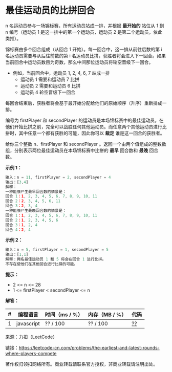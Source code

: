 # 最佳运动员的比拼回合

n 名运动员参与一场锦标赛，所有运动员站成一排，并根据 **最开始的** 站位从 1 到 n 编号（运动员 1 是这一排中的第一个运动员，运动员 2 是第二个运动员，依此类推）。

锦标赛由多个回合组成（从回合 1 开始）。每一回合中，这一排从前往后数的第 i 名运动员需要与从后往前数的第 i 名运动员比拼，获胜者将会进入下一回合。如果当前回合中运动员数目为奇数，那么中间那位运动员将轮空晋级下一回合。

- 例如，当前回合中，运动员 1, 2, 4, 6, 7 站成一排
  - 运动员 1 需要和运动员 7 比拼
  - 运动员 2 需要和运动员 6 比拼
  - 运动员 4 轮空晋级下一回合

每回合结束后，获胜者将会基于最开始分配给他们的原始顺序（升序）重新排成一排。

编号为 firstPlayer 和 secondPlayer 的运动员是本场锦标赛中的最佳运动员。在他们开始比拼之前，完全可以战胜任何其他运动员。而任意两个其他运动员进行比拼时，其中任意一个都有获胜的可能，因此你可以 **裁定** 谁是这一回合的获胜者。

给你三个整数 n、firstPlayer 和 secondPlayer 。返回一个由两个值组成的整数数组，分别表示两位最佳运动员在本场锦标赛中比拼的 **最早** 回合数和 **最晚** 回合数。

**示例 1：**

``` javascript
输入：n = 11, firstPlayer = 2, secondPlayer = 4
输出：[3,4]
解释：
一种能够产生最早回合数的情景是：
回合 1：1, 2, 3, 4, 5, 6, 7, 8, 9, 10, 11
回合 2：2, 3, 4, 5, 6, 11
回合 3：2, 3, 4
一种能够产生最晚回合数的情景是：
回合 1：1, 2, 3, 4, 5, 6, 7, 8, 9, 10, 11
回合 2：1, 2, 3, 4, 5, 6
回合 3：1, 2, 4
回合 4：2, 4
```

**示例 2：**

``` javascript
输入：n = 5, firstPlayer = 1, secondPlayer = 5
输出：[1,1]
解释：两名最佳运动员 1 和 5 将会在回合 1 进行比拼。
不存在使他们在其他回合进行比拼的可能。
```

**提示：**

- 2 <= n <= 28
- 1 <= firstPlayer < secondPlayer <= n

**解答：**

**#**|**编程语言**|**时间（ms / %）**|**内存（MB / %）**|**代码**
--|--|--|--|--
1|javascript|?? / 100|?? / 100|[??](./javascript/ac_v1.js)

来源：力扣（LeetCode）

链接：https://leetcode-cn.com/problems/the-earliest-and-latest-rounds-where-players-compete

著作权归领扣网络所有。商业转载请联系官方授权，非商业转载请注明出处。

